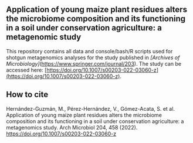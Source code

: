 ## Application of young maize plant residues alters the microbiome composition and its functioning in a soil under conservation agriculture: a metagenomic study

This repository contains all data and console/bash/R scripts used for shotgun metagenomics analyses for the study published in *[Archives of Microbiology]*(https://www.springer.com/journal/203). The study can be accessed here: [https://doi.org/10.1007/s00203-022-03060-z](https://doi.org/10.1007/s00203-022-03060-z).

## How to cite
Hernández-Guzmán, M., Pérez-Hernández, V., Gómez-Acata, S. et al. Application of young maize plant residues alters the microbiome composition and its functioning in a soil under conservation agriculture: a metagenomics study. Arch Microbiol 204, 458 (2022). https://doi.org/10.1007/s00203-022-03060-z
